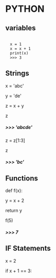 # PYTHON

## variables
<code>
  x = 1
  x = x + 1
  print(x)
  >>> 3
</code>

## Strings

x = 'abc'

y = 'de'

z = x + y

z

##### >>> 'abcde'

z = z[1:3]

z

##### >>> 'bc'


## Functions

def f(x):

  y = x + 2
  
  return y

f(5)

##### >>> 7


## IF Statements

x = 2

if x + 1 == 3:
  
